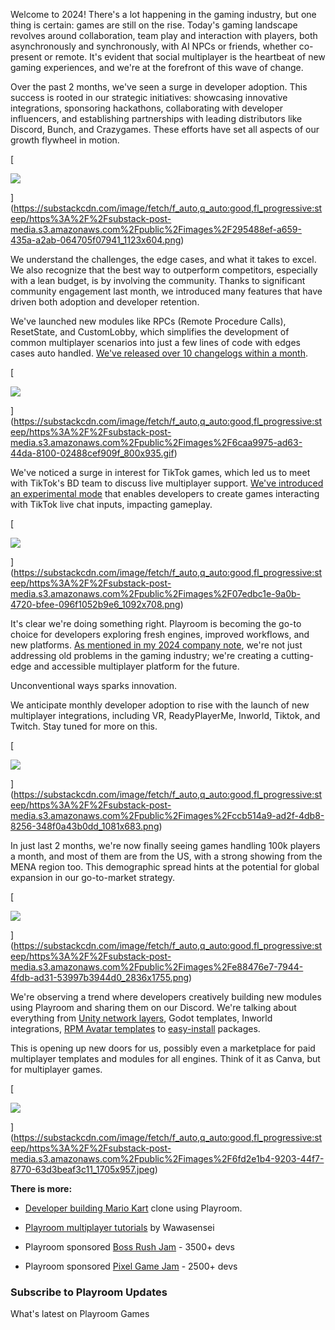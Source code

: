 Welcome to 2024! There's a lot happening in the gaming industry, but one thing is certain: games are still on the rise. Today's gaming landscape revolves around collaboration, team play and interaction with players, both asynchronously and synchronously, with AI NPCs or friends, whether co-present or remote. It's evident that social multiplayer is the heartbeat of new gaming experiences, and we're at the forefront of this wave of change.

Over the past 2 months, we've seen a surge in developer adoption. This success is rooted in our strategic initiatives: showcasing innovative integrations, sponsoring hackathons, collaborating with developer influencers, and establishing partnerships with leading distributors like Discord, Bunch, and Crazygames. These efforts have set all aspects of our growth flywheel in motion.

[

![](https://substackcdn.com/image/fetch/w_1456,c_limit,f_auto,q_auto:good,fl_progressive:steep/https%3A%2F%2Fsubstack-post-media.s3.amazonaws.com%2Fpublic%2Fimages%2F295488ef-a659-435a-a2ab-064705f07941_1123x604.png)

](https://substackcdn.com/image/fetch/f_auto,q_auto:good,fl_progressive:steep/https%3A%2F%2Fsubstack-post-media.s3.amazonaws.com%2Fpublic%2Fimages%2F295488ef-a659-435a-a2ab-064705f07941_1123x604.png)

We understand the challenges, the edge cases, and what it takes to excel. We also recognize that the best way to outperform competitors, especially with a lean budget, is by involving the community. Thanks to significant community engagement last month, we introduced many features that have driven both adoption and developer retention.

We've launched new modules like RPCs (Remote Procedure Calls), ResetState, and CustomLobby, which simplifies the development of common multiplayer scenarios into just a few lines of code with edges cases auto handled. [We've released over 10 changelogs within a month](https://joinplayroom.us21.list-manage.com/track/click?u=bd7bb94d52e1859e515b7b5ce&id=25aab39975&e=433c210fd2).

[

![](https://substackcdn.com/image/fetch/w_1456,c_limit,f_auto,q_auto:good,fl_lossy/https%3A%2F%2Fsubstack-post-media.s3.amazonaws.com%2Fpublic%2Fimages%2F6caa9975-ad63-44da-8100-02488cef909f_800x935.gif)

](https://substackcdn.com/image/fetch/f_auto,q_auto:good,fl_progressive:steep/https%3A%2F%2Fsubstack-post-media.s3.amazonaws.com%2Fpublic%2Fimages%2F6caa9975-ad63-44da-8100-02488cef909f_800x935.gif)

We've noticed a surge in interest for TikTok games, which led us to meet with TikTok's BD team to discuss live multiplayer support. [We've introduced an experimental mode](https://joinplayroom.us21.list-manage.com/track/click?u=bd7bb94d52e1859e515b7b5ce&id=7de12d2a7f&e=433c210fd2) that enables developers to create games interacting with TikTok live chat inputs, impacting gameplay.

[

![](https://substackcdn.com/image/fetch/w_1456,c_limit,f_auto,q_auto:good,fl_progressive:steep/https%3A%2F%2Fsubstack-post-media.s3.amazonaws.com%2Fpublic%2Fimages%2F07edbc1e-9a0b-4720-bfee-096f1052b9e6_1092x708.png)

](https://substackcdn.com/image/fetch/f_auto,q_auto:good,fl_progressive:steep/https%3A%2F%2Fsubstack-post-media.s3.amazonaws.com%2Fpublic%2Fimages%2F07edbc1e-9a0b-4720-bfee-096f1052b9e6_1092x708.png)

It's clear we're doing something right. Playroom is becoming the go-to choice for developers exploring fresh engines, improved workflows, and new platforms. [As mentioned in my 2024 company note](https://joinplayroom.us21.list-manage.com/track/click?u=bd7bb94d52e1859e515b7b5ce&id=e0eb6a05b0&e=433c210fd2), we're not just addressing old problems in the gaming industry; we're creating a cutting-edge and accessible multiplayer platform for the future.

Unconventional ways sparks innovation.

We anticipate monthly developer adoption to rise with the launch of new multiplayer integrations, including VR, ReadyPlayerMe, Inworld, Tiktok, and Twitch. Stay tuned for more on this.

[

![](https://substackcdn.com/image/fetch/w_1456,c_limit,f_auto,q_auto:good,fl_progressive:steep/https%3A%2F%2Fsubstack-post-media.s3.amazonaws.com%2Fpublic%2Fimages%2Fccb514a9-ad2f-4db8-8256-348f0a43b0dd_1081x683.png)

](https://substackcdn.com/image/fetch/f_auto,q_auto:good,fl_progressive:steep/https%3A%2F%2Fsubstack-post-media.s3.amazonaws.com%2Fpublic%2Fimages%2Fccb514a9-ad2f-4db8-8256-348f0a43b0dd_1081x683.png)

In just last 2 months, we're now finally seeing games handling 100k players a month, and most of them are from the US, with a strong showing from the MENA region too. This demographic spread hints at the potential for global expansion in our go-to-market strategy.

[

![](https://substackcdn.com/image/fetch/w_1456,c_limit,f_auto,q_auto:good,fl_progressive:steep/https%3A%2F%2Fsubstack-post-media.s3.amazonaws.com%2Fpublic%2Fimages%2Fe88476e7-7944-4fdb-ad31-53997b3944d0_2836x1755.png)

](https://substackcdn.com/image/fetch/f_auto,q_auto:good,fl_progressive:steep/https%3A%2F%2Fsubstack-post-media.s3.amazonaws.com%2Fpublic%2Fimages%2Fe88476e7-7944-4fdb-ad31-53997b3944d0_2836x1755.png)

We're observing a trend where developers creatively building new modules using Playroom and sharing them on our Discord. We're talking about everything from [Unity network layers](https://joinplayroom.us21.list-manage.com/track/click?u=bd7bb94d52e1859e515b7b5ce&id=2fecd2349c&e=433c210fd2), Godot templates, Inworld integrations, [RPM Avatar templates](https://joinplayroom.us21.list-manage.com/track/click?u=bd7bb94d52e1859e515b7b5ce&id=57920f367f&e=433c210fd2) to [easy-install](https://joinplayroom.us21.list-manage.com/track/click?u=bd7bb94d52e1859e515b7b5ce&id=c72cc5f5a9&e=433c210fd2) packages.

This is opening up new doors for us, possibly even a marketplace for paid multiplayer templates and modules for all engines. Think of it as Canva, but for multiplayer games.

[

![](https://substackcdn.com/image/fetch/w_1456,c_limit,f_auto,q_auto:good,fl_progressive:steep/https%3A%2F%2Fsubstack-post-media.s3.amazonaws.com%2Fpublic%2Fimages%2F6fd2e1b4-9203-44f7-8770-63d3beaf3c11_1705x957.jpeg)

](https://substackcdn.com/image/fetch/f_auto,q_auto:good,fl_progressive:steep/https%3A%2F%2Fsubstack-post-media.s3.amazonaws.com%2Fpublic%2Fimages%2F6fd2e1b4-9203-44f7-8770-63d3beaf3c11_1705x957.jpeg)

**There is more:**

*   [Developer building Mario Kart](https://joinplayroom.us21.list-manage.com/track/click?u=bd7bb94d52e1859e515b7b5ce&id=45aa3522fd&e=433c210fd2) clone using Playroom.
    
*   [Playroom multiplayer tutorials](https://joinplayroom.us21.list-manage.com/track/click?u=bd7bb94d52e1859e515b7b5ce&id=b9f56348b3&e=433c210fd2) by Wawasensei
    
*   Playroom sponsored [Boss Rush Jam](https://joinplayroom.us21.list-manage.com/track/click?u=bd7bb94d52e1859e515b7b5ce&id=015db657d1&e=433c210fd2) - 3500+ devs
    
*   Playroom sponsored [Pixel Game Jam](https://joinplayroom.us21.list-manage.com/track/click?u=bd7bb94d52e1859e515b7b5ce&id=3e027eb533&e=433c210fd2) - 2500+ devs
    

### Subscribe to Playroom Updates

What's latest on Playroom Games